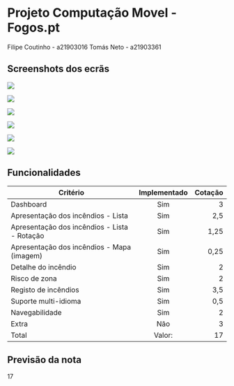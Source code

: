 # Projeto Computação Movel - Fogos.pt

Filipe Coutinho - a21903016
Tomás Neto - a21903361

## Screenshots dos ecrãs


![](screenshots/dashboard.png)


![](screenshots/drawer.png)


![](screenshots/registo.png)


![](screenshots/lista.png)


![](screenshots/detalhe.png)


![](screenshots/mapa.png)



## Funcionalidades

| Critério                                              | Implementado  |Cotação|
| ---------------------------                           |:-------------:| -----:|
| Dashboard                                             | Sim           |   3   |
| Apresentação dos incêndios - Lista                    | Sim           |  2,5  |
| Apresentação dos incêndios - Lista - Rotação          | Sim           |  1,25 |
| Apresentação dos incêndios - Mapa (imagem)            | Sim           |  0,25 |
| Detalhe do incêndio                                   | Sim           |   2   |
| Risco de zona                                         | Sim           |   2   |
| Registo de incêndios                                  | Sim           |  3,5  |
| Suporte multi-idioma                                  | Sim           |  0,5  |
| Navegabilidade                                        | Sim           |   2   |
| Extra                                                 | Não           |   3   |
| Total                                                 | Valor:        |   17  |

## Previsão da nota

17
